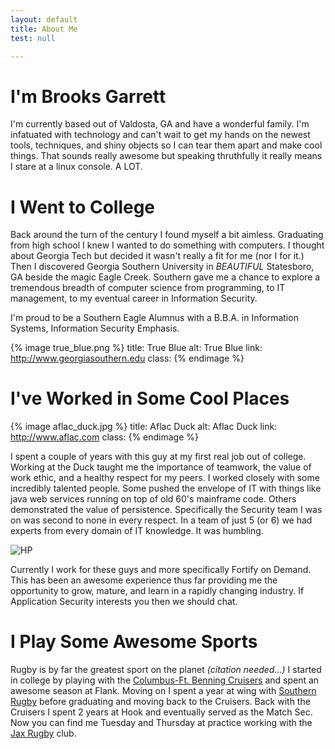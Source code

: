 ```yaml
---
layout: default
title: About Me
test: null

---
```


# I'm Brooks Garrett
I'm currently based out of Valdosta, GA and have a wonderful family. I'm infatuated with technology and can't wait to get my hands on the newest tools, techniques, and shiny objects so I can tear them apart and make cool things. That sounds really awesome but speaking thruthfully it really means I stare at a linux console. A LOT.

# I Went to College
Back around the turn of the century I found myself a bit aimless. Graduating from high school I knew I wanted to do something with computers. I thought about Georgia Tech but decided it wasn't really a fit for me (nor I for it.) Then I discovered Georgia Southern University in *BEAUTIFUL* Statesboro, GA beside the magic Eagle Creek. Southern gave me a chance to explore a tremendous breadth of computer science from programming, to IT management, to my eventual career in Information Security.

I'm proud to be a Southern Eagle Alumnus with a B.B.A. in Information Systems, Information Security Emphasis.

{% image true_blue.png %}
  title: True Blue
  alt: True Blue
  link: http://www.georgiasouthern.edu
  class:
{% endimage %}

# I've Worked in Some Cool Places
{% image aflac_duck.jpg %}
  title: Aflac Duck
  alt: Aflac Duck
  link: http://www.aflac.com
  class: 
{% endimage %}


I spent a couple of years with this guy at my first real job out of college. Working at the Duck taught me the importance of teamwork, the value of work ethic, and a healthy respect for my peers. I worked closely with some incredibly talented people. Some pushed the envelope of IT with things like java web services running on top of old 60's mainframe code. Others demonstrated the value of persistence. Specifically the Security team I was on was second to none in every respect. In a team of just 5 (or 6) we had experts from every domain of IT knowledge. It was humbling.

![HP](http://data.brooksgarrett.com/images/hp_logo.jpg)

Currently I work for these guys and more specifically Fortify on Demand. This has been an awesome experience thus far providing me the opportunity to grow, mature, and learn in a rapidly changing industry. If Application Security interests you then we should chat.

# I Play Some Awesome Sports
Rugby is by far the greatest sport on the planet *(citation needed...)* I started in college by playing with the [Columbus-Ft. Benning Cruisers](http://columbus-benningrugby.com) and spent an awesome season at Flank. Moving on I spent a year at wing with [Southern Rugby](http://southernrugby.webs.com/) before graduating and moving back to the Cruisers. Back with the Cruisers I spent 2 years at Hook and eventually served as the Match Sec. Now you can find me Tuesday and Thursday at practice working with the [Jax Rugby](http://jaxrugby.org/) club.

